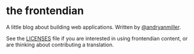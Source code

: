 # the frontendian

A little blog about building web applications. Written by [@andryanmiller](https://twitter.com/andryanmiller).

See the [LICENSES](https://github.com/andryanmiller/frontendian/blob/master/LICENSES.md) file if you are interested in using frontendian content, or are thinking about contributing a translation.
